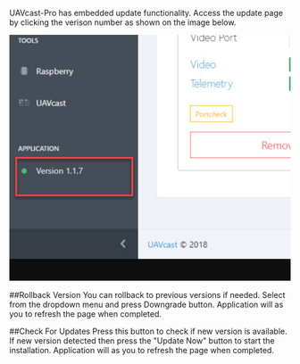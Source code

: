 
UAVcast-Pro has embedded update functionality. Access the update page by clicking the verison number as shown on the image below.

!['Update'](images/pages/Application-Update/menu.png)

##Rollback Version
You can rollback to previous versions if needed. Select from the dropdown menu and press Downgrade button.
Application will as you to refresh the page when completed.

##Check For Updates
Press this button to check if new version is available. If new version detected then press the "Update Now" button to start the installation.
Application will as you to refresh the page when completed.